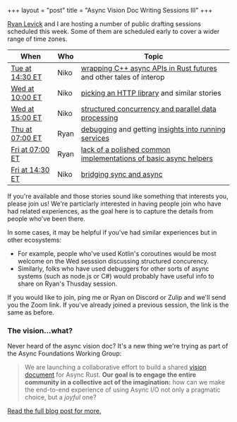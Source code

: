 +++
layout = "post"
title = "Async Vision Doc Writing Sessions III"
+++

[Ryan Levick] and I are hosting a number of public drafting sessions scheduled this week.
Some of them are scheduled early to cover a wider range of time zones.

| When                 | Who  | Topic                                                                                                                                                                              |
|----------------------|------|------------------------------------------------------------------------------------------------------------------------------------------------------------------------------------|
| [Tue at 14:30 ET][1] | Niko | [wrapping C++ async APIs in Rust futures](https://github.com/rust-lang/wg-async-foundations/issues/67) and other tales of interop                                                  |
| [Wed at 10:00 ET][2] | Niko | [picking an HTTP library](https://github.com/rust-lang/wg-async-foundations/issues/95) and similar stories                                                                         |
| [Wed at 15:00 ET][3] | Niko | [structured concurrency and parallel data processing](https://github.com/rust-lang/wg-async-foundations/issues/107)                                                                |
| [Thu at 07:00 ET][4] | Ryan | [debugging](https://github.com/rust-lang/wg-async-foundations/issues/76) and getting [insights into running services](https://github.com/rust-lang/wg-async-foundations/issues/75) |
| [Fri at 07:00 ET][5] | Ryan | [lack of a polished common implementations of basic async helpers](https://github.com/rust-lang/wg-async-foundations/issues/105)                                                   |
| [Fri at 14:30 ET][6] | Niko | [bridging sync and async](https://github.com/rust-lang/wg-async-foundations/issues/54)                                                                                             |

[1]: https://everytimezone.com/s/c9869917
[2]: https://everytimezone.com/s/43be0ecf
[3]: https://everytimezone.com/s/f775361b
[4]: https://everytimezone.com/s/e2dce418
[5]: https://everytimezone.com/s/7900bcf1
[6]: https://everytimezone.com/s/92ce4ece

If you're available and those stories sound like something that interests you, please join us! 
We're particlarly interested in having people join who have had related experiences, as the goal here is to capture the details from people who've been there.

In some cases, it may be helpful if you've had similar experiences but in other ecosystems:

* For example, people who've used Kotlin's coroutines would be most welcome on the Wed sesssion discussing structured concurency. 
* Similarly, folks who have used debuggers for other sorts of async systems (such as node.js or C#) would probably have useful info to share on Ryan's Thusday session.

If you would like to join, ping me or Ryan on Discord or Zulip and we'll send you the Zoom link. If you've already joined a previous session, the link is the same as before.

### The vision...what?

Never heard of the async vision doc? It's a new thing we're trying as part of the Async Foundations Working Group:

> We are launching a collaborative effort to build a shared [vision document][vd] for Async Rust. **Our goal is to engage the entire community in a collective act of the imagination:** how can we make the end-to-end experience of using Async I/O not only a pragmatic choice, but a _joyful_ one?

[Read the full blog post for more.][Async Vision Doc]

[avd]: https://blog.rust-lang.org/2021/03/18/async-vision-doc.html
[vd]: https://rust-lang.github.io/wg-async-foundations/vision.html#-the-vision
[Async Vision Doc]: https://blog.rust-lang.org/2021/03/18/async-vision-doc.html
[sqi]: https://github.com/rust-lang/wg-async-foundations/issues?q=is%3Aopen+is%3Aissue+label%3Astatus-quo-story-ideas
[tue]: /https://smallcultfollowing.com/babysteps/blog/2021/03/22/async-vision-doc-writing-sessions/
[Ryan Levick]: https://github.com/rylev/